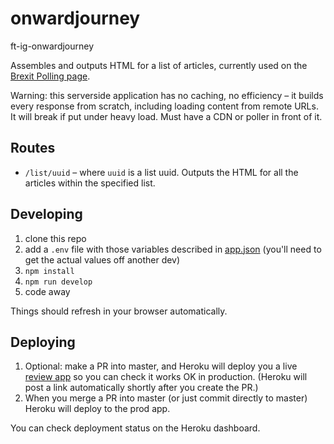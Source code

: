 # onwardjourney

ft-ig-onwardjourney

Assembles and outputs HTML for a list of articles, currently used on the [Brexit Polling page](https://ig.ft.com/sites/brexit-polling/).

Warning: this serverside application has no caching, no efficiency – it builds every response from scratch, including loading content from remote URLs. It will break if put under heavy load. Must have a CDN or poller in front of it.

## Routes

- `/list/uuid` – where `uuid` is a list uuid. Outputs the HTML for all the articles within the specified list.

## Developing

1. clone this repo
1. add a `.env` file with those variables described in [app.json](./app.json) (you'll need to get the actual values off another dev)
1. `npm install`
1. `npm run develop`
1. code away

Things should refresh in your browser automatically.

## Deploying

1. Optional: make a PR into master, and Heroku will deploy you a live [review app](https://blog.heroku.com/archives/2015/9/3/heroku_flow_pipelines_review_apps_and_github_sync) so you can check it works OK in production. (Heroku will post a link automatically shortly after you create the PR.)
2. When you merge a PR into master (or just commit directly to master) Heroku will deploy to the prod app.

You can check deployment status on the Heroku dashboard.
